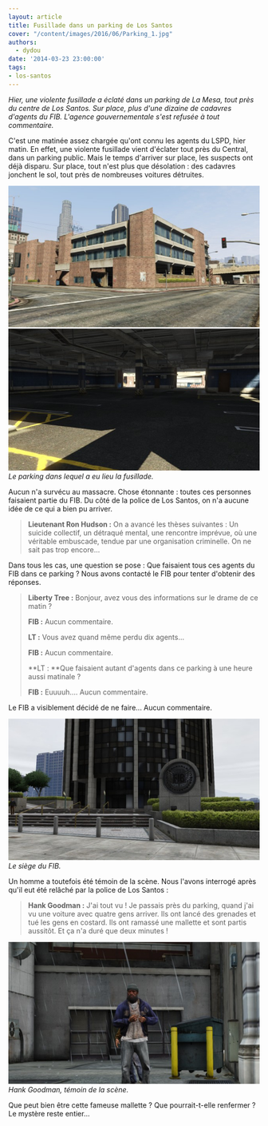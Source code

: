 ```yaml
---
layout: article
title: Fusillade dans un parking de Los Santos
cover: "/content/images/2016/06/Parking_1.jpg"
authors:
  - dydou
date: '2014-03-23 23:00:00'
tags:
- los-santos
---
```


_Hier, une violente fusillade a éclaté dans un parking de La Mesa, tout près du centre de Los Santos. Sur place, plus d'une dizaine de cadavres d'agents du FIB. L'agence gouvernementale s'est refusée à tout commentaire._

C'est une matinée assez chargée qu'ont connu les agents du LSPD, hier matin. En effet, une violente fusillade vient d'éclater tout près du Central, dans un parking public. Mais le temps d'arriver sur place, les suspects ont déjà disparu. Sur place, tout n'est plus que désolation : des cadavres jonchent le sol, tout près de nombreuses voitures détruites.

![](/content/images/2016/06/Parking_0.jpg)
![Le parking dans lequel a eu lieu la fusillade.](/content/images/2016/06/Parking1.jpg)
_Le parking dans lequel a eu lieu la fusillade._

Aucun n'a survécu au massacre. Chose étonnante : toutes ces personnes faisaient partie du FIB. Du côté de la police de Los Santos, on n'a aucune idée de ce qui a bien pu arriver.

> **Lieutenant Ron Hudson :** On a avancé les thèses suivantes : Un suicide collectif, un détraqué mental, une rencontre imprévue, où une véritable embuscade, tendue par une organisation criminelle. On ne sait pas trop encore...

Dans tous les cas, une question se pose : Que faisaient tous ces agents du FIB dans ce parking ? Nous avons contacté le FIB pour tenter d'obtenir des réponses.

> **Liberty Tree :** Bonjour, avez vous des informations sur le drame de ce matin ?
> 
> **FIB :** Aucun commentaire.
> 
> **LT :** Vous avez quand même perdu dix agents...
> 
> **FIB :** Aucun commentaire.
> 
> \*\*LT : \*\*Que faisaient autant d'agents dans ce parking à une heure aussi matinale ?
> 
> **FIB :** Euuuuh.... Aucun commentaire.

Le FIB a visiblement décidé de ne faire... Aucun commentaire.

![Le siège du FIB.](/content/images/2016/06/Parking2.jpg)
_Le siège du FIB._

Un homme a toutefois été témoin de la scène. Nous l'avons interrogé après qu'il eut été relâché par la police de Los Santos :

> **Hank Goodman :** J'ai tout vu ! Je passais près du parking, quand j'ai vu une voiture avec quatre gens arriver. Ils ont lancé des grenades et tué les gens en costard. Ils ont ramassé une mallette et sont partis aussitôt. Et ça n'a duré que deux minutes !

![Hank Goodman, témoin de la scène.](/content/images/2016/06/Parking3.jpg)
_Hank Goodman, témoin de la scène._

Que peut bien être cette fameuse mallette ? Que pourrait-t-elle renfermer ? Le mystère reste entier...